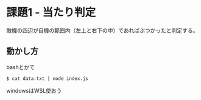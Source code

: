 # 課題1 - 当たり判定
敵機の四辺が自機の範囲内（左上と右下の中）であればぶつかったと判定する。

## 動かし方
bashとかで
```
$ cat data.txt | node index.js
```
windowsはWSL使おう